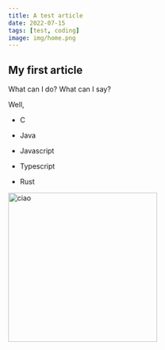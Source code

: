 ```yaml
---
title: A test article
date: 2022-07-15
tags: [test, coding]
image: img/home.png
---
```



## My first article

What can I do? What can I say?

Well, 

- C

- Java

- Javascript

- Typescript

- Rust

<img src="https://images.pexels.com/photos/12531215/pexels-photo-12531215.jpeg?auto=compress&cs=tinysrgb&w=1600&lazy=load" width="300px" alt="ciao" />
